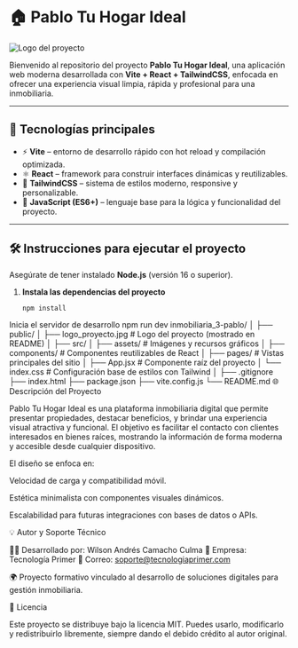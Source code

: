 # 🏠 Pablo Tu Hogar Ideal

![Logo del proyecto](./public/logo_proyecto.jpg)

Bienvenido al repositorio del proyecto **Pablo Tu Hogar Ideal**, una aplicación web moderna desarrollada con **Vite + React + TailwindCSS**, enfocada en ofrecer una experiencia visual limpia, rápida y profesional para una inmobiliaria.

---

## 🚀 Tecnologías principales

- ⚡ **Vite** – entorno de desarrollo rápido con hot reload y compilación optimizada.  
- ⚛️ **React** – framework para construir interfaces dinámicas y reutilizables.  
- 🎨 **TailwindCSS** – sistema de estilos moderno, responsive y personalizable.  
- 🧩 **JavaScript (ES6+)** – lenguaje base para la lógica y funcionalidad del proyecto.  

---

## 🛠️ Instrucciones para ejecutar el proyecto

Asegúrate de tener instalado **Node.js** (versión 16 o superior).

1. **Instala las dependencias del proyecto**
   ```bash
   npm install

Inicia el servidor de desarrollo
npm run dev
inmobiliaria_3-pablo/
│
├── public/
│   ├── logo_proyecto.jpg        # Logo del proyecto (mostrado en README)
│
├── src/
│   ├── assets/                  # Imágenes y recursos gráficos
│   ├── components/              # Componentes reutilizables de React
│   ├── pages/                   # Vistas principales del sitio
│   ├── App.jsx                  # Componente raíz del proyecto
│   └── index.css                # Configuración base de estilos con Tailwind
│
├── .gitignore
├── index.html
├── package.json
├── vite.config.js
└── README.md
🌐 Descripción del Proyecto

Pablo Tu Hogar Ideal es una plataforma inmobiliaria digital que permite presentar propiedades, destacar beneficios, y brindar una experiencia visual atractiva y funcional.
El objetivo es facilitar el contacto con clientes interesados en bienes raíces, mostrando la información de forma moderna y accesible desde cualquier dispositivo.

El diseño se enfoca en:

Velocidad de carga y compatibilidad móvil.

Estética minimalista con componentes visuales dinámicos.

Escalabilidad para futuras integraciones con bases de datos o APIs.

💡 Autor y Soporte Técnico

👨‍💻 Desarrollado por: Wilson Andrés Camacho Culma
🏢 Empresa: Tecnología Primer
📧 Correo: soporte@tecnologiaprimer.com

🌍 Proyecto formativo vinculado al desarrollo de soluciones digitales para gestión inmobiliaria.

🧾 Licencia

Este proyecto se distribuye bajo la licencia MIT.
Puedes usarlo, modificarlo y redistribuirlo libremente, siempre dando el debido crédito al autor original.